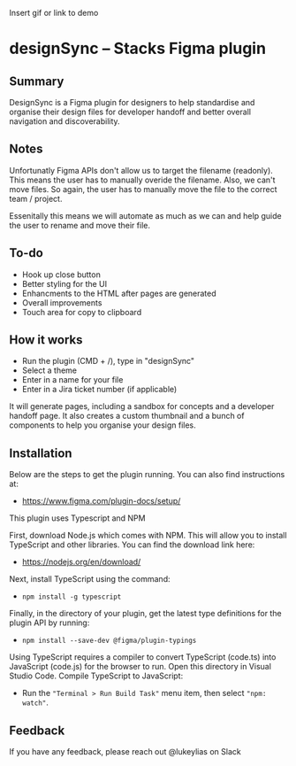 Insert gif or link to demo


# designSync – Stacks Figma plugin
## Summary
DesignSync is a Figma plugin for designers to help standardise and organise their design files for developer handoff and better overall navigation and discoverability.

## Notes

Unfortunatly Figma APIs don't allow us to target the filename (readonly). This means the user has to manually overide the filename.
Also, we can't move files. So again, the user has to manually move the file to the correct team / project.

Essenitally this means we will automate as much as we can and help guide the user to rename and move their file.


## To-do
- Hook up close button
- Better styling for the UI
- Enhancments to the HTML after pages are generated
- Overall improvements
- Touch area for copy to clipboard


## How it works

- Run the plugin (CMD + /), type in "designSync"
- Select a theme
- Enter in a name for your file
- Enter in a Jira ticket number (if applicable)

It will generate pages, including a sandbox for concepts and a developer handoff page. It also creates a custom thumbnail and a bunch of components to help you organise your design files.

## Installation

Below are the steps to get the plugin running. You can also find instructions at:

- https://www.figma.com/plugin-docs/setup/

This plugin uses Typescript and NPM

First, download Node.js which comes with NPM. This will allow you to install TypeScript and other libraries. You can find the download link here:

- https://nodejs.org/en/download/

Next, install TypeScript using the command:

- ``npm install -g typescript``

Finally, in the directory of your plugin, get the latest type definitions for the plugin API by running:

- ``npm install --save-dev @figma/plugin-typings``


Using TypeScript requires a compiler to convert TypeScript (code.ts) into JavaScript (code.js) for the browser to run.
Open this directory in Visual Studio Code.
Compile TypeScript to JavaScript: 
- Run the ```"Terminal > Run Build Task"``` menu item, then select ``"npm: watch"``.

    
## Feedback

If you have any feedback, please reach out @lukeylias on Slack

